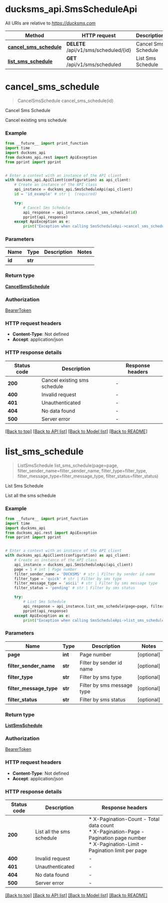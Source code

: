 # ducksms_api.SmsScheduleApi

All URIs are relative to *https://ducksms.com*

Method | HTTP request | Description
------------- | ------------- | -------------
[**cancel_sms_schedule**](SmsScheduleApi.md#cancel_sms_schedule) | **DELETE** /api/v1/sms/scheduled/{id} | Cancel Sms Schedule
[**list_sms_schedule**](SmsScheduleApi.md#list_sms_schedule) | **GET** /api/v1/sms/scheduled | List Sms Schedule


# **cancel_sms_schedule**
> CancelSmsSchedule cancel_sms_schedule(id)

Cancel Sms Schedule

Cancel existing sms schedule

### Example

```python
from __future__ import print_function
import time
import ducksms_api
from ducksms_api.rest import ApiException
from pprint import pprint


# Enter a context with an instance of the API client
with ducksms_api.ApiClient(configuration) as api_client:
    # Create an instance of the API class
    api_instance = ducksms_api.SmsScheduleApi(api_client)
    id = 'id_example' # str |  (required)

    try:
        # Cancel Sms Schedule
        api_response = api_instance.cancel_sms_schedule(id)
        pprint(api_response)
    except ApiException as e:
        print("Exception when calling SmsScheduleApi->cancel_sms_schedule: %s\n" % e)
```


### Parameters

Name | Type | Description  | Notes
------------- | ------------- | ------------- | -------------
 **id** | **str**|  | 

### Return type

[**CancelSmsSchedule**](CancelSmsSchedule.md)

### Authorization

[BearerToken](../README.md#BearerToken)

### HTTP request headers

 - **Content-Type**: Not defined
 - **Accept**: application/json

### HTTP response details
| Status code | Description | Response headers |
|-------------|-------------|------------------|
**200** | Cancel existing sms schedule |  -  |
**400** | Invalid request |  -  |
**401** | Unauthenticated |  -  |
**404** | No data found |  -  |
**500** | Server error |  -  |

[[Back to top]](#) [[Back to API list]](../README.md#documentation-for-api-endpoints) [[Back to Model list]](../README.md#documentation-for-models) [[Back to README]](../README.md)

# **list_sms_schedule**
> ListSmsSchedule list_sms_schedule(page=page, filter_sender_name=filter_sender_name, filter_type=filter_type, filter_message_type=filter_message_type, filter_status=filter_status)

List Sms Schedule

List all the sms schedule

### Example

```python
from __future__ import print_function
import time
import ducksms_api
from ducksms_api.rest import ApiException
from pprint import pprint


# Enter a context with an instance of the API client
with ducksms_api.ApiClient(configuration) as api_client:
    # Create an instance of the API class
    api_instance = ducksms_api.SmsScheduleApi(api_client)
    page = 1 # int | Page number
    filter_sender_name = 'DUCKSMS' # str | Filter by sender id name
    filter_type = 'quick' # str | Filter by sms type
    filter_message_type = 'ascii' # str | Filter by sms message type
    filter_status = 'pending' # str | Filter by sms status

    try:
        # List Sms Schedule
        api_response = api_instance.list_sms_schedule(page=page, filter_sender_name=filter_sender_name, filter_type=filter_type, filter_message_type=filter_message_type, filter_status=filter_status)
        pprint(api_response)
    except ApiException as e:
        print("Exception when calling SmsScheduleApi->list_sms_schedule: %s\n" % e)
```


### Parameters

Name | Type | Description  | Notes
------------- | ------------- | ------------- | -------------
 **page** | **int**| Page number | [optional] 
 **filter_sender_name** | **str**| Filter by sender id name | [optional] 
 **filter_type** | **str**| Filter by sms type | [optional] 
 **filter_message_type** | **str**| Filter by sms message type | [optional] 
 **filter_status** | **str**| Filter by sms status | [optional] 

### Return type

[**ListSmsSchedule**](ListSmsSchedule.md)

### Authorization

[BearerToken](../README.md#BearerToken)

### HTTP request headers

 - **Content-Type**: Not defined
 - **Accept**: application/json

### HTTP response details
| Status code | Description | Response headers |
|-------------|-------------|------------------|
**200** | List all the sms schedule |  * X-Pagination-Count - Total data count <br>  * X-Pagination-Page - Pagination page number <br>  * X-Pagination-Limit - Pagination limit per page <br>  |
**400** | Invalid request |  -  |
**401** | Unauthenticated |  -  |
**404** | No data found |  -  |
**500** | Server error |  -  |

[[Back to top]](#) [[Back to API list]](../README.md#documentation-for-api-endpoints) [[Back to Model list]](../README.md#documentation-for-models) [[Back to README]](../README.md)


